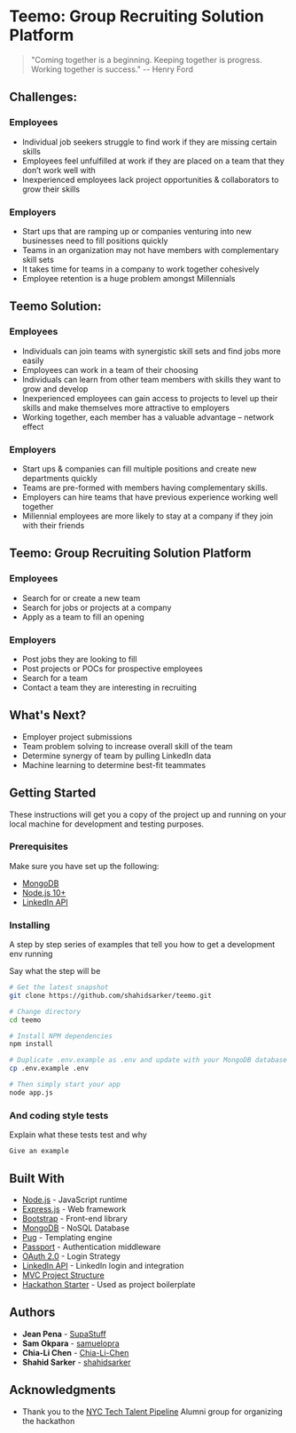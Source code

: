 # Teemo: Group Recruiting Solution Platform

> "Coming together is a beginning. Keeping together is progress. Working together is success." -- Henry Ford

## Challenges:

### Employees

- Individual job seekers struggle to find work if they are missing certain skills
- Employees feel unfulfilled at work if they are placed on a team that they don’t work well with
- Inexperienced employees lack project opportunities & collaborators to grow their skills

### Employers

- Start ups that are ramping up or companies venturing into new businesses need to fill positions quickly
- Teams in an organization may not have members with complementary skill sets
- It takes time for teams in a company to work together cohesively
- Employee retention is a huge problem amongst Millennials

## Teemo Solution:

### Employees

- Individuals can join teams with synergistic skill sets and find jobs more easily
- Employees can work in a team of their choosing
- Individuals can learn from other team members with skills they want to grow and develop
- Inexperienced employees can gain access to projects to level up their skills and make themselves more attractive to employers
- Working together, each member has a valuable advantage – network effect

### Employers

- Start ups & companies can fill multiple positions and create new departments quickly
- Teams are pre-formed with members having complementary skills.
- Employers can hire teams that have previous experience working well together
- Millennial employees are more likely to stay at a company if they join with their friends

## Teemo: Group Recruiting Solution Platform

### Employees

- Search for or create a new team
- Search for jobs or projects at a company
- Apply as a team to fill an opening

### Employers

- Post jobs they are looking to fill
- Post projects or POCs for prospective employees
- Search for a team
- Contact a team they are interesting in recruiting

## What's Next?

- Employer project submissions
- Team problem solving to increase overall skill of the team
- Determine synergy of team by pulling LinkedIn data
- Machine learning to determine best-fit teammates

## Getting Started

These instructions will get you a copy of the project up and running on your local machine for development and testing purposes.

### Prerequisites

Make sure you have set up the following:

- [MongoDB](https://www.mongodb.com/download-center/community)
- [Node.js 10+](http://nodejs.org)
- [LinkedIn API](https://developer.linkedin.com/docs/rest-api)

### Installing

A step by step series of examples that tell you how to get a development env running

Say what the step will be

```bash
# Get the latest snapshot
git clone https://github.com/shahidsarker/teemo.git

# Change directory
cd teemo

# Install NPM dependencies
npm install

# Duplicate .env.example as .env and update with your MongoDB database URL and LinkedIn API credentials
cp .env.example .env

# Then simply start your app
node app.js
```

### And coding style tests

Explain what these tests test and why

```
Give an example
```

## Built With

- [Node.js](https://nodejs.org/en/) - JavaScript runtime
- [Express.js](https://expressjs.com/) - Web framework
- [Bootstrap](https://getbootstrap.com/) - Front-end library
- [MongoDB](https://www.mongodb.com/) - NoSQL Database
- [Pug](https://pugjs.org/) - Templating engine
- [Passport](http://www.passportjs.org/) - Authentication middleware
- [OAuth 2.0](https://oauth.net/2/) - Login Strategy
- [LinkedIn API](https://developer.linkedin.com/docs/rest-api) - LinkedIn login and integration
- [MVC Project Structure](https://en.wikipedia.org/wiki/Model%E2%80%93view%E2%80%93controller)
- [Hackathon Starter](https://github.com/sahat/hackathon-starter/) - Used as project boilerplate

## Authors

- **Jean Pena** - [SupaStuff](https://github.com/SupaStuff)
- **Sam Okpara** - [samuelopra](https://github.com/samuelopra)
- **Chia-Li Chen** - [Chia-Li-Chen](https://github.com/Chia-Li-Chen)
- **Shahid Sarker** - [shahidsarker](https://github.com/shahidsarker)

## Acknowledgments

- Thank you to the [NYC Tech Talent Pipeline](https://ttp.nyc/) Alumni group for organizing the hackathon
